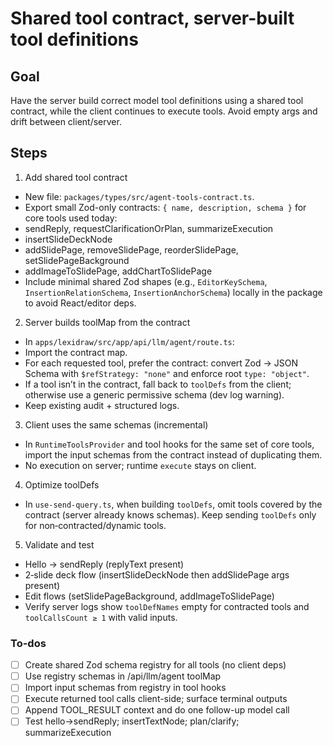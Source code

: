 <!-- 4b63b606-bc66-4b49-af61-97900b348610 17cc47dc-68bf-46c2-934b-654635e435f7 -->
# Shared tool contract, server-built tool definitions

## Goal

Have the server build correct model tool definitions using a shared tool contract, while the client continues to execute tools. Avoid empty args and drift between client/server.

## Steps

1) Add shared tool contract

- New file: `packages/types/src/agent-tools-contract.ts`.
- Export small Zod-only contracts: `{ name, description, schema }` for core tools used today:
- sendReply, requestClarificationOrPlan, summarizeExecution
- insertSlideDeckNode
- addSlidePage, removeSlidePage, reorderSlidePage, setSlidePageBackground
- addImageToSlidePage, addChartToSlidePage
- Include minimal shared Zod shapes (e.g., `EditorKeySchema`, `InsertionRelationSchema`, `InsertionAnchorSchema`) locally in the package to avoid React/editor deps.

2) Server builds toolMap from the contract

- In `apps/lexidraw/src/app/api/llm/agent/route.ts`:
- Import the contract map.
- For each requested tool, prefer the contract: convert Zod → JSON Schema with `$refStrategy: "none"` and enforce root `type: "object"`.
- If a tool isn’t in the contract, fall back to `toolDefs` from the client; otherwise use a generic permissive schema (dev log warning).
- Keep existing audit + structured logs.

3) Client uses the same schemas (incremental)

- In `RuntimeToolsProvider` and tool hooks for the same set of core tools, import the input schemas from the contract instead of duplicating them.
- No execution on server; runtime `execute` stays on client.

4) Optimize toolDefs

- In `use-send-query.ts`, when building `toolDefs`, omit tools covered by the contract (server already knows schemas). Keep sending `toolDefs` only for non‑contracted/dynamic tools.

5) Validate and test

- Hello → sendReply (replyText present)
- 2‑slide deck flow (insertSlideDeckNode then addSlidePage args present)
- Edit flows (setSlidePageBackground, addImageToSlidePage)
- Verify server logs show `toolDefNames` empty for contracted tools and `toolCallsCount ≥ 1` with valid inputs.

### To-dos

- [ ] Create shared Zod schema registry for all tools (no client deps)
- [ ] Use registry schemas in /api/llm/agent toolMap
- [ ] Import input schemas from registry in tool hooks
- [ ] Execute returned tool calls client-side; surface terminal outputs
- [ ] Append TOOL_RESULT context and do one follow-up model call
- [ ] Test hello→sendReply; insertTextNode; plan/clarify; summarizeExecution